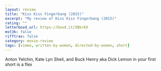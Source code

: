 ```yaml
---
layout: review
title: "Kiss Kiss Fingerbang (2015)"
excerpt: "My review of Kiss Kiss Fingerbang (2015)"
rating: ""
letterboxd_url: https://boxd.it/5BkrKX
mst3k: false
rifftrax: false
category: movie-review
tags: [vimeo, written-by-women, directed-by-women, short]
---
```


Anton Yelchin, Kate Lyn Sheil, and Buck Henry aka Dick Lemon in your first short is a flex
